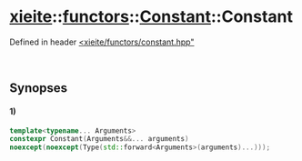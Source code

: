 # [xieite](../../../../../../xieite.md)\:\:[functors](../../../../../../functors.md)\:\:[Constant<Type>](../../../../constant.md)\:\:Constant
Defined in header [<xieite/functors/constant.hpp"](../../../../../../../include/xieite/functors/constant.hpp)

&nbsp;

## Synopses
#### 1)
```cpp
template<typename... Arguments>
constexpr Constant(Arguments&&... arguments)
noexcept(noexcept(Type(std::forward<Arguments>(arguments)...)));
```
